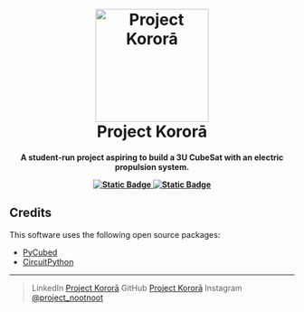 
<h1 align="center">
  <br>
  <a href="https://www.linkedin.com/company/project-korora/"><img src="https://github.com/user-attachments/assets/c5c7c2ba-80ae-4756-a0e4-6d00625733c8" alt="Project Kororā" width="200"></a>
  <br>
  Project Kororā
  <br>
</h1>

<h4 align="center">A student-run project aspiring to build a 3U CubeSat with an electric propulsion system.

<p align="center">
  <a href="https://www.python.org/downloads/release/python-3100/">
    <img alt="Static Badge" src="https://img.shields.io/badge/ python-3.10%2B-green">
  </a>
  <a href="https://gitter.im/amitmerchant1990/electron-markdownify">
  <img alt="Static Badge" src="https://img.shields.io/badge/PyCubed-orange">

  </a>
</p>

## Credits

This software uses the following open source packages:

- [PyCubed](https://pycubed.org/)
- [CircuitPython](https://github.com/adafruit/circuitpython/)

---

> LinkedIn [Project Kororā](https://www.linkedin.com/company/project-korora/)
> GitHub [Project Kororā](https://github.com/Project-Korora)
> Instagram [@project_nootnoot](https://www.instagram.com/project_nootnoot/)
